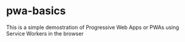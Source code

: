 # pwa-basics
This is a simple demostration of Progressive Web Apps or PWAs using Service Workers in the browser
